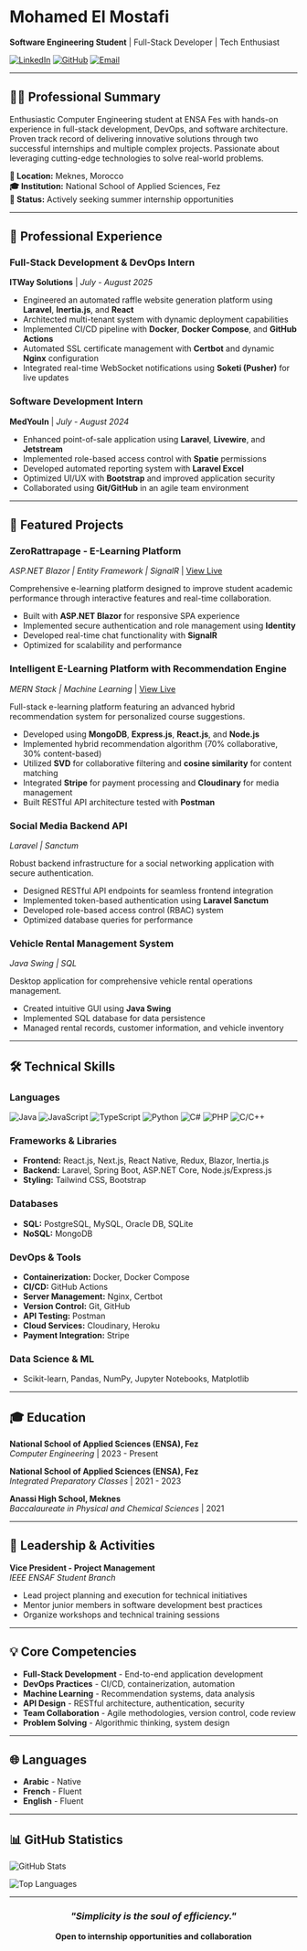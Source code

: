 # Mohamed El Mostafi

**Software Engineering Student** | Full-Stack Developer | Tech Enthusiast

[![LinkedIn](https://img.shields.io/badge/LinkedIn-Connect-0077B5?style=for-the-badge&logo=linkedin)](https://www.linkedin.com/in/mohamed-el-mostafi-072683241)
[![GitHub](https://img.shields.io/badge/GitHub-Follow-181717?style=for-the-badge&logo=github)](https://github.com/El-Mostafi)
[![Email](https://img.shields.io/badge/Email-Contact-D14836?style=for-the-badge&logo=gmail&logoColor=white)](mailto:mohamed.elmostafi0@gmail.com)

---

## 👨‍💻 Professional Summary

Enthusiastic Computer Engineering student at ENSA Fes with hands-on experience in full-stack development, DevOps, and software architecture. Proven track record of delivering innovative solutions through two successful internships and multiple complex projects. Passionate about leveraging cutting-edge technologies to solve real-world problems.

**📍 Location:** Meknes, Morocco  
**🎓 Institution:** National School of Applied Sciences, Fez  
**🎯 Status:** Actively seeking summer internship opportunities

---

## 💼 Professional Experience

### **Full-Stack Development & DevOps Intern**
**ITWay Solutions** | *July - August 2025*

- Engineered an automated raffle website generation platform using **Laravel**, **Inertia.js**, and **React**
- Architected multi-tenant system with dynamic deployment capabilities
- Implemented CI/CD pipeline with **Docker**, **Docker Compose**, and **GitHub Actions**
- Automated SSL certificate management with **Certbot** and dynamic **Nginx** configuration
- Integrated real-time WebSocket notifications using **Soketi (Pusher)** for live updates

### **Software Development Intern**
**MedYouIn** | *July - August 2024*

- Enhanced point-of-sale application using **Laravel**, **Livewire**, and **Jetstream**
- Implemented role-based access control with **Spatie** permissions
- Developed automated reporting system with **Laravel Excel**
- Optimized UI/UX with **Bootstrap** and improved application security
- Collaborated using **Git/GitHub** in an agile team environment

---

## 🚀 Featured Projects

### **ZeroRattrapage - E-Learning Platform**
*ASP.NET Blazor | Entity Framework | SignalR* | [View Live](https://zerorattrapage.netlify.app/)

Comprehensive e-learning platform designed to improve student academic performance through interactive features and real-time collaboration.

- Built with **ASP.NET Blazor** for responsive SPA experience
- Implemented secure authentication and role management using **Identity**
- Developed real-time chat functionality with **SignalR**
- Optimized for scalability and performance

### **Intelligent E-Learning Platform with Recommendation Engine**
*MERN Stack | Machine Learning* | [View Live](https://elearning-client-two.vercel.app/)

Full-stack e-learning platform featuring an advanced hybrid recommendation system for personalized course suggestions.

- Developed using **MongoDB**, **Express.js**, **React.js**, and **Node.js**
- Implemented hybrid recommendation algorithm (70% collaborative, 30% content-based)
- Utilized **SVD** for collaborative filtering and **cosine similarity** for content matching
- Integrated **Stripe** for payment processing and **Cloudinary** for media management
- Built RESTful API architecture tested with **Postman**

### **Social Media Backend API**
*Laravel | Sanctum*

Robust backend infrastructure for a social networking application with secure authentication.

- Designed RESTful API endpoints for seamless frontend integration
- Implemented token-based authentication using **Laravel Sanctum**
- Developed role-based access control (RBAC) system
- Optimized database queries for performance

### **Vehicle Rental Management System**
*Java Swing | SQL*

Desktop application for comprehensive vehicle rental operations management.

- Created intuitive GUI using **Java Swing**
- Implemented SQL database for data persistence
- Managed rental records, customer information, and vehicle inventory

---

## 🛠️ Technical Skills

### **Languages**
![Java](https://img.shields.io/badge/Java-ED8B00?style=flat&logo=openjdk&logoColor=white)
![JavaScript](https://img.shields.io/badge/JavaScript-F7DF1E?style=flat&logo=javascript&logoColor=black)
![TypeScript](https://img.shields.io/badge/TypeScript-3178C6?style=flat&logo=typescript&logoColor=white)
![Python](https://img.shields.io/badge/Python-3776AB?style=flat&logo=python&logoColor=white)
![C#](https://img.shields.io/badge/C%23-239120?style=flat&logo=c-sharp&logoColor=white)
![PHP](https://img.shields.io/badge/PHP-777BB4?style=flat&logo=php&logoColor=white)
![C/C++](https://img.shields.io/badge/C%2FC++-00599C?style=flat&logo=c%2B%2B&logoColor=white)

### **Frameworks & Libraries**
- **Frontend:** React.js, Next.js, React Native, Redux, Blazor, Inertia.js
- **Backend:** Laravel, Spring Boot, ASP.NET Core, Node.js/Express.js
- **Styling:** Tailwind CSS, Bootstrap

### **Databases**
- **SQL:** PostgreSQL, MySQL, Oracle DB, SQLite
- **NoSQL:** MongoDB

### **DevOps & Tools**
- **Containerization:** Docker, Docker Compose
- **CI/CD:** GitHub Actions
- **Server Management:** Nginx, Certbot
- **Version Control:** Git, GitHub
- **API Testing:** Postman
- **Cloud Services:** Cloudinary, Heroku
- **Payment Integration:** Stripe

### **Data Science & ML**
- Scikit-learn, Pandas, NumPy, Jupyter Notebooks, Matplotlib

---

## 🎓 Education

**National School of Applied Sciences (ENSA), Fez**  
*Computer Engineering* | 2023 - Present

**National School of Applied Sciences (ENSA), Fez**  
*Integrated Preparatory Classes* | 2021 - 2023

**Anassi High School, Meknes**  
*Baccalaureate in Physical and Chemical Sciences* | 2021

---

## 🌟 Leadership & Activities

**Vice President - Project Management**  
*IEEE ENSAF Student Branch*

- Lead project planning and execution for technical initiatives
- Mentor junior members in software development best practices
- Organize workshops and technical training sessions

---

## 💡 Core Competencies

- **Full-Stack Development** - End-to-end application development
- **DevOps Practices** - CI/CD, containerization, automation
- **Machine Learning** - Recommendation systems, data analysis
- **API Design** - RESTful architecture, authentication, security
- **Team Collaboration** - Agile methodologies, version control, code review
- **Problem Solving** - Algorithmic thinking, system design

---

## 🌐 Languages

- **Arabic** - Native
- **French** - Fluent
- **English** - Fluent

---

## 📊 GitHub Statistics

![GitHub Stats](https://github-readme-stats.vercel.app/api?username=El-Mostafi&show_icons=true&theme=tokyonight&hide_border=true)

![Top Languages](https://github-readme-stats.vercel.app/api/top-langs/?username=El-Mostafi&layout=compact&theme=tokyonight&hide_border=true)

---

<div align="center">

### *"Simplicity is the soul of efficiency."*

**Open to internship opportunities and collaboration**

</div>
